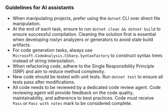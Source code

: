 ### Guidelines for AI assistants

- When manipulating projects, prefer using the `dotnet` CLI over direct file manipulation.
- At the end of each task, ensure to run `dotnet clean && dotnet build` to ensure successful compilation. Cleaning the solution first is essential when developing roslyn analyzers or generators to avoid stale build artifacts.
- For code generation tasks, always use `Microsoft.CodeAnalysis.CSharp.SyntaxFactory` to construct syntax trees instead of string interpolation.
- When refactoring code, adhere to the Single Responsibility Principle (SRP) and aim to reduce method complexity.
- New code should be tested with unit tests. Run `dotnet test` to ensure all tests pass after modifications. 
- All code needs to be reviewed by a dedicated code review agent. Code reviewing agent will provide feedback on the code quality, maintainability, and adherence to best practices. Code must receive `Pass` or `Pass with notes` mark to be considered complete.